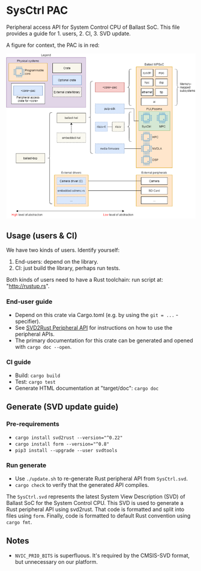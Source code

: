 # SysCtrl PAC

Peripheral access API for System Control CPU of Ballast SoC. This file provides a guide for 1. users, 2. CI, 3. SVD update.

A figure for context, the PAC is in red:

![PAC in context](../doc/render/ballast-bsp-architecture-pac.drawio.png)

## Usage (users & CI)

We have two kinds of users. Identify yourself:

1. End-users: depend on the library.
2. CI: just build the library, perhaps run tests.

Both kinds of users need to have a Rust toolchain: run script at: "http://rustup.rs".

### End-user guide

- Depend on this crate via Cargo.toml (e.g. by using the `git = ...` -specifier).
- See [SVD2Rust Peripheral API](https://docs.rs/svd2rust/*/svd2rust/index.html#peripheral-api)
for instructions on how to use the peripheral APIs.
- The primary documentation for this crate can be generated and opened with `cargo doc --open`.

### CI guide

- Build: `cargo build`
- Test: `cargo test`
- Generate HTML documentation at "target/doc": `cargo doc`

## Generate (SVD update guide)

### Pre-requirements

- `cargo install svd2rust --version="^0.22"`
- `cargo install form --version="^0.8"`
- `pip3 install --upgrade --user svdtools`

### Run generate

- Use `./update.sh` to re-generate Rust peripheral API from `SysCtrl.svd`.
- `cargo check` to verify that the generated API compiles.

The `SysCtrl.svd` represents the latest System View Description (SVD) of Ballast SoC for the
System Control CPU. This SVD is used to generate a Rust peripheral API using svd2rust. That code is
formatted and split into files using `form`. Finally, code is formatted to default Rust convention
using `cargo fmt`.

## Notes

- `NVIC_PRIO_BITS` is superfluous. It's required by the CMSIS-SVD format, but unnecessary on our platform.
